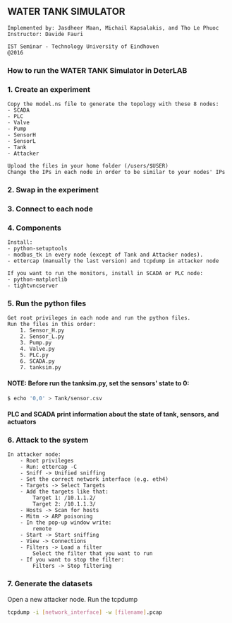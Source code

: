 ## WATER TANK SIMULATOR
    Implemented by: Jasdheer Maan, Michail Kapsalakis, and Tho Le Phuoc
    Instructor: Davide Fauri
    
    IST Seminar - Technology University of Eindhoven
    @2016

### How to run the WATER TANK Simulator in DeterLAB
### 1. Create an experiment
    Copy the model.ns file to generate the topology with these 8 nodes:
    - SCADA
    - PLC
    - Valve
    - Pump
    - SensorH
    - SensorL
    - Tank
    - Attacker
    
    Upload the files in your home folder (/users/$USER)
    Change the IPs in each node in order to be similar to your nodes' IPs

### 2. Swap in the experiment
### 3. Connect to each node
### 4. Components
    Install:
    - python-setuptools
    - modbus_tk in every node (except of Tank and Attacker nodes). 
    - ettercap (manually the last version) and tcpdump in attacker node

    If you want to run the monitors, install in SCADA or PLC node:
    - python-matplotlib
    - tightvncserver

### 5. Run the python files
    Get root privileges in each node and run the python files.
    Run the files in this order:
        1. Sensor_H.py
        2. Sensor_L.py
        3. Pump.py
        4. Valve.py
        5. PLC.py
        6. SCADA.py
        7. tanksim.py
        
#### NOTE: Before run the tanksim.py, set the sensors' state to 0:
```sh
$ echo '0,0' > Tank/sensor.csv
```
#### PLC and SCADA print information about the state of tank, sensors, and actuators

### 6. Attack to the system
    In attacker node:
        - Root privileges
        - Run: ettercap -C
        - Sniff -> Unified sniffing
        - Set the correct network interface (e.g. eth4)
        - Targets -> Select Targets
        - Add the targets like that:
            Target 1: /10.1.1.2/
            Target 2: /10.1.1.3/
        - Hosts -> Scan for hosts
        - Mitm -> ARP poisoning
        - In the pop-up window write:
            remote
        - Start -> Start sniffing
        - View -> Connections
        - Filters -> Load a filter
            Select the filter that you want to run
        - If you want to stop the filter:
            Filters -> Stop filtering

### 7. Generate the datasets
Open a new attacker node. Run the tcpdump
```sh
tcpdump -i [network_interface] -w [filename].pcap
```
